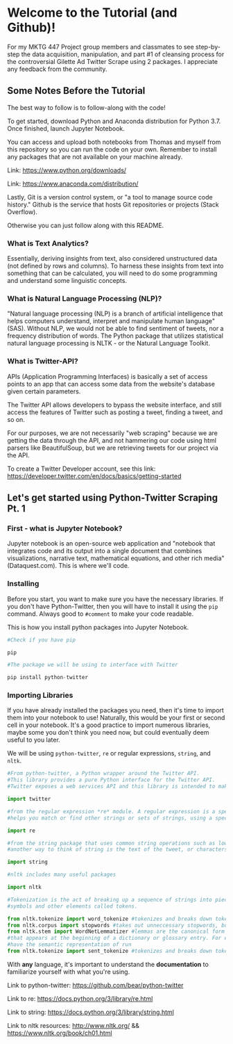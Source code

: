 # Welcome to the Tutorial (and Github)!
For my MKTG 447 Project group members and classmates to see step-by-step the data acquisition, manipulation, and part #1 of cleansing process for the controversial Gilette Ad Twitter Scrape using 2 packages. I appreciate any feedback from the community.

## Some Notes Before the Tutorial
The best way to follow is to follow-along with the code! 

To get started, download Python and Anaconda distribution for Python 3.7. Once finished, launch Jupyter Notebook. 

You can access and upload both notebooks from Thomas and myself from this repository so you can run the code on your own. Remember to install any packages that are not available on your machine already.

Link: https://www.python.org/downloads/

Link: https://www.anaconda.com/distribution/

Lastly, Git is a version control system, or "a tool to manage source code history." Github is the service that hosts Git repositories or projects (Stack Overflow). 

Otherwise you can just follow along with this README.

### What is Text Analytics? 

Essentially, deriving insights from text, also considered unstructured data (not defined by rows and columns). To harness these insights from text into something that can be calculated, you will need to do some programming and understand some linguistic concepts.

### What is Natural Language Processing (NLP)?

"Natural language processing (NLP) is a branch of artificial intelligence that helps computers understand, interpret and manipulate human language" (SAS). Without NLP, we would not be able to find sentiment of tweets, nor a frequency distribution of words. The Python package that utilizes statistical natural language processing is NLTK - or the Natural Language Toolkit.

### What is Twitter-API? 

APIs (Application Programming Interfaces) is basically a set of access points to an app that can access some data from the website's database given certain parameters. 

The Twitter API allows developers to bypass the website interface, and still access the features of Twitter such as posting a tweet, finding a tweet, and so on. 

For our purposes, we are not necessarily "web scraping" because we are getting the data through the API, and not hammering our code using html parsers like BeautifulSoup, but we are retrieving tweets for our project via the API.

To create a Twitter Developer account, see this link: https://developer.twitter.com/en/docs/basics/getting-started

## Let's get started using Python-Twitter Scraping Pt. 1

### First - what is Jupyter Notebook?

Jupyter notebook is an open-source web application and "notebook that integrates code and its output into a single document that combines visualizations, narrative text, mathematical equations, and other rich media" (Dataquest.com). This is where we'll code.

### Installing

Before you start, you want to make sure you have the necessary libraries. If you don't have Python-Twitter, then you will have to install it using the `pip` command. Always good to `#comment` to make your code readable. 

This is how you install python packages into Jupyter Notebook.

```python
#Check if you have pip

pip

#The package we will be using to interface with Twitter

pip install python-twitter
```
### Importing Libraries

If you have already installed the packages you need, then it's time to import them into your notebook to use! Naturally, this would be your first or second cell in your notebook. It's a good practice to import numerous libraries, maybe some you don't think you need now, but could eventually deem useful to you later.

We will be using `python-twitter`, `re` or regular expressions, `string`, and `nltk`. 

```python
#From python-twitter, a Python wrapper around the Twitter API. 
#This library provides a pure Python interface for the Twitter API. 
#Twitter exposes a web services API and this library is intended to make it even easier to use.

import twitter

#from the regular expression *re* module. A regular expression is a special sequence of characters that 
#helps you match or find other strings or sets of strings, using a specialized syntax held in a pattern. 

import re

#from the string package that uses common string operations such as lowercasing or uppercasing string
#another way to think of string is the text of the tweet, or characters, or words

import string

#nltk includes many useful packages

import nltk 

#Tokenization is the act of breaking up a sequence of strings into pieces such as words, keywords, phrases
#symbols and other elements called tokens.

from nltk.tokenize import word_tokenize #tokenizes and breaks down tokens into words
from nltk.corpus import stopwords #takes out unneccessary stopwords, but decided not to use it this time
from nltk.stem import WordNetLemmatizer #lemmas are the canonical form of a set of words. The form of a word
#that appears at the beginning of a dictionary or glossary entry. For example run, ran, and running all 
#have the semantic representation of run
from nltk.tokenize import sent_tokenize #tokenizes and breaks down tokens into sentences *what we will be using*

```
With **any** language, it's important to understand the **documentation** to familiarize yourself with what you're using.

Link to python-twitter: https://github.com/bear/python-twitter

Link to re: https://docs.python.org/3/library/re.html

Link to string: https://docs.python.org/3/library/string.html

Link to nltk resources: http://www.nltk.org/ &&  https://www.nltk.org/book/ch01.html


